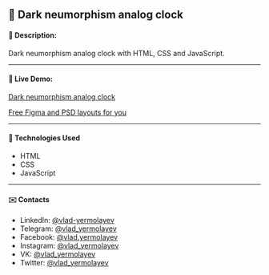 ## :pushpin: Dark neumorphism analog clock
#### :memo: Description: 

Dark neumorphism analog clock with HTML, CSS and JavaScript.
___

#### :link: Live Demo: 
[Dark neumorphism analog clock](https://vlad-yermolayev.github.io/dark-neumorphism-analog-clock/)

[Free Figma and PSD layouts for you](https://t.me/assedo_studio_templates/)
___

#### :rocket: Technologies Used

* HTML
* CSS
* JavaScript
___

#### :envelope: Contacts
* LinkedIn: [@vlad-yermolayev](https://www.linkedin.com/in/vlad-yermolayev/)
* Telegram: [@vlad_yermolayev](https://t.me/vlad_yermolayev)
* Facebook: [@vlad.yermolayev](https://www.facebook.com/vlad.yermolayev/)
* Instagram: [@vlad_yermolayev](https://www.instagram.com/vlad_yermolayev/)
* VK: [@vlad_yermolayev](https://vk.com/vlad_yermolayev)
* Twitter: [@vlad_yermolayev](https://twitter.com/vlad_yermolayev)